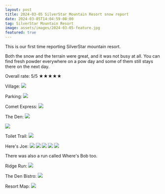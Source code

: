 ```yaml
---
layout: post
title: 2024-03-05 SilverStar Mountain Resort snow report
date: 2024-03-05T14:04:59-08:00
tag: SilverStar Mountain Resort
image: assets/images/2024-03-05-feature.jpg
featured: true
---
```


This is our first time reporting SilverStar mountain resort.

Both the snow and the terrain were great, and it was not busy at all. You can find fresh powder everywhere on a pow day and some of them still stays there on the next day.

Overall rate: 5/5 ★★★★★

Village:
![](/assets/images/2024-03-05-village.jpg)

Parking:
![](/assets/images/2024-03-05-parking.jpg)

Comet Express:
![](/assets/images/2024-03-05-comet-express.jpg)

The Den:
![](/assets/images/2024-03-05-the-den.jpg)

![](/assets/images/2024-03-05-the-den-2.jpg)

Toilet Trail:
![](/assets/images/2024-03-05-toilet-trail.jpg)

Here's Joe:
![](/assets/images/2024-03-05-heres-joe.jpg)
![](/assets/images/2024-03-05-heres-joe-2.jpg)
![](/assets/images/2024-03-05-heres-joe-3.jpg)
![](/assets/images/2024-03-05-heres-joe-4.jpg)
![](/assets/images/2024-03-05-heres-joe-5.jpg)

There was also a run called Where's Bob too.

Ridge Run:
![](/assets/images/2024-03-05-ridge-run.jpg)

The Den Bistro:
![](/assets/images/2024-03-05-the-den-bistro.jpg)

Resort Map:
![](/assets/images/2024-03-05-map.jpg)
